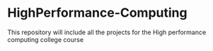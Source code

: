 # HighPerformance-Computing
This repository will include all the projects for the High performance computing college course
